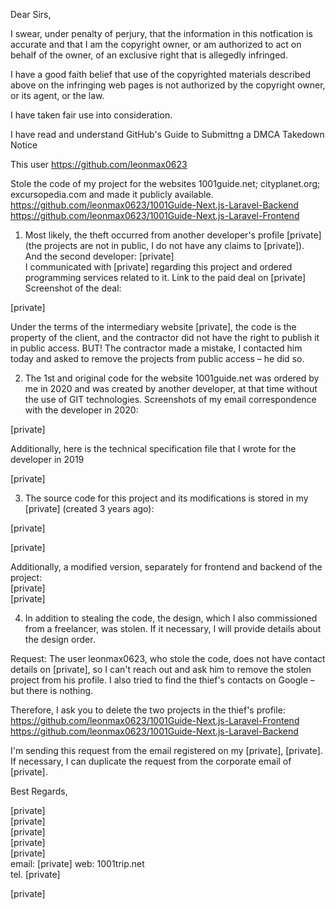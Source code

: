 Dear Sirs,

I swear, under penalty of perjury, that the information in this notfication is accurate and that I am the
copyright owner, or am authorized to act on behalf of the owner, of an exclusive right that is allegedly
infringed.

I have a good faith belief that use of the copyrighted materials described above on the infringing web
pages is not authorized by the copyright owner, or its agent, or the law.

I have taken fair use into consideration.

I have read and understand GitHub's Guide to Submittng a DMCA Takedown Notice

This user https://github.com/leonmax0623

Stole the code of my project for the websites 1001guide.net; cityplanet.org; excursopedia.com
and made it publicly available. https://github.com/leonmax0623/1001Guide-Next.js-Laravel-Backend https://github.com/leonmax0623/1001Guide-Next.js-Laravel-Frontend

1) Most likely, the theft occurred from another developer's profile [private] (the
projects are not in public, I do not have any claims to [private]).  
And the second developer: [private]  
I communicated with [private] regarding this project and ordered programming services related to it. Link
to the paid deal on [private] Screenshot of the deal:

[private]

Under the terms of the intermediary website [private], the code is the property of the client, and the
contractor did not have the right to publish it in public access. BUT! The contractor made a
mistake, I contacted him today and asked to remove the projects from public access – he did so.

2) The 1st and original code for the website 1001guide.net was ordered by me in 2020 and was
created by another developer, at that time without the use of GIT technologies. Screenshots of
my email correspondence with the developer in 2020:

[private]

Additionally, here is the technical specification file that I wrote for the developer in 2019 

[private]

3) The source code for this project and its modifications is stored in my [private] (created 3
years ago):

[private]

[private]

Additionally, a modified version, separately for frontend and backend of the project:  
[private]  
[private]  

4) In addition to stealing the code, the design, which I also commissioned from a freelancer, was stolen.
If it necessary, I will provide details about the design order.

Request: The user leonmax0623, who stole the code, does not have contact details on [private], so
I can't reach out and ask him to remove the stolen project from his profile. I also tried to find the
thief's contacts on Google – but there is nothing. 

Therefore, I ask you to delete the two projects in the thief's profile:  
https://github.com/leonmax0623/1001Guide-Next.js-Laravel-Frontend  
https://github.com/leonmax0623/1001Guide-Next.js-Laravel-Backend

I'm sending this request from the email registered on my [private], [private]. If necessary, I
can duplicate the request from the corporate email of [private].

Best Regards,

[private]  
[private]  
[private]  
[private]  
[private]  
email: [private] web: 1001trip.net  
tel. [private]  

[private]
